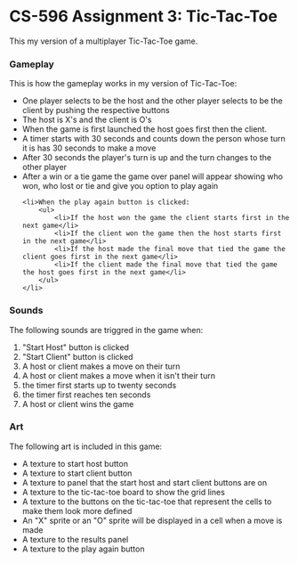 # CS-596 Assignment 3: Tic-Tac-Toe
This my version of a multiplayer Tic-Tac-Toe game.

### Gameplay
This is how the gameplay works in my version of Tic-Tac-Toe:
<ul>
    <li>One player selects to be the host and the other player selects to be the client by pushing the respective buttons</li>
    <li>The host is X's and the client is O's</li>
    <li>When the game is first launched the host goes first then the client.</li>
    <li>A timer starts with 30 seconds and counts down the person whose turn it is has 30 seconds to make a move</li>
    <li>After 30 seconds the player's turn is up and the turn changes to the other player</li>
    <li>After a win or a tie game the game over panel will appear showing who won, who lost or tie and give you option to play again
        
    <li>When the play again button is clicked:
        <ul>
            <li>If the host won the game the client starts first in the next game</li>
            <li>If the client won the game then the host starts first in the next game</li>
            <li>If the host made the final move that tied the game the client goes first in the next game</li>
            <li>If the client made the final move that tied the game the host goes first in the next game</li>
        </ul>
    </li>
</ul>

### Sounds
The following sounds are triggred in the game when:
<ol>
    <li>"Start Host" button is clicked</li>
    <li>"Start Client" button is clicked</li>
    <li>A host or client makes a move on their turn</li>
    <li>A host or client makes a move when it isn't their turn</li>
    <li>the timer first starts up to twenty seconds</li>
    <li>the timer first reaches ten seconds</li>
    <li>A host or client wins the game</li>
</ol>

### Art
The following art is included in this game:
<ul>
    <li>A texture to start host button</li>
    <li>A texture to start client button</li>
    <li>A texture to panel that the start host and start client buttons are on </li>
    <li>A texture to the tic-tac-toe board to show the grid lines </li>
    <li>A texture to the buttons on the tic-tac-toe that represent the cells to make them look more defined </li>
    <li>An "X" sprite or an "O" sprite will be displayed in a cell when a move is made</li>
    <li>A texture to the results panel</li>
    <li>A texture to the play again button</li>
</ul>


 
